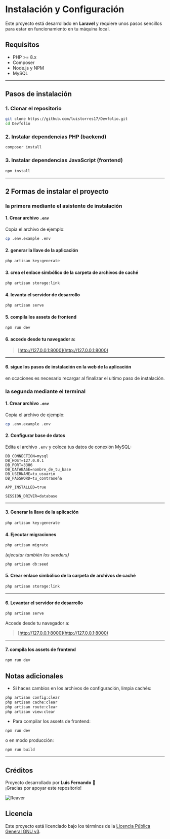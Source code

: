 # Instalación y Configuración

Este proyecto está desarrollado en **Laravel** y requiere unos pasos sencillos para estar en funcionamiento en tu máquina local.


## Requisitos

- PHP >= 8.x
- Composer
- Node.js y NPM
- MySQL


---

## Pasos de instalación

### 1. Clonar el repositorio

```bash
git clone https://github.com/luistorres17/Devfolio.git
cd Devfolio
```

### 2. Instalar dependencias PHP (backend)

```bash
composer install
```

### 3. Instalar dependencias JavaScript (frontend)

```bash
npm install
```

---

## 2 Formas de instalar el proyecto


### la primera mediante el asistente de instalación

#### 1. Crear archivo `.env`

Copia el archivo de ejemplo:

```bash
cp .env.example .env
```

#### 2. generar la llave de la aplicación

```bash
php artisan key:generate
```

#### 3. crea el enlace simbólico de la carpeta de archivos de caché

```bash
php artisan storage:link
```

#### 4. levanta el servidor de desarrollo

```bash
php artisan serve
```

#### 5. compila los assets de frontend

```bash
npm run dev
```

#### 6. accede desde tu navegador a:  
> [http://127.0.0.1:8000](http://127.0.0.1:8000)

---

#### 6. sigue los pasos de instalación en la web de la aplicación

en ocaciones es necesario recargar al finalizar el ultimo paso de instalación.


### la segunda mediante el terminal

#### 1. Crear archivo `.env`

Copia el archivo de ejemplo:

```bash
cp .env.example .env
```

#### 2. Configurar base de datos
Edita el archivo `.env` y coloca tus datos de conexión MySQL:

```dotenv
DB_CONNECTION=mysql
DB_HOST=127.0.0.1
DB_PORT=3306
DB_DATABASE=nombre_de_tu_base
DB_USERNAME=tu_usuario
DB_PASSWORD=tu_contraseña

APP_INSTALLED=true

SESSION_DRIVER=database
```

---


#### 3. Generar la llave de la aplicación

```bash
php artisan key:generate
```

#### 4.  Ejecutar migraciones

```bash
php artisan migrate
```

*(ejecutar también los seeders)*

```bash
php artisan db:seed
```

#### 5. Crear enlace simbólico de la carpeta de archivos de caché

```bash
php artisan storage:link
```

---

#### 6. Levantar el servidor de desarrollo

```bash
php artisan serve
```

Accede desde tu navegador a:  
> [http://127.0.0.1:8000](http://127.0.0.1:8000)

---


#### 7. compila los assets de frontend

```bash
npm run dev
```

## Notas adicionales

- Si haces cambios en los archivos de configuración, limpia cachés:

```bash
php artisan config:clear
php artisan cache:clear
php artisan route:clear
php artisan view:clear
```

- Para compilar los assets de frontend:

```bash
npm run dev
```
o en modo producción:

```bash
npm run build
```

---

## Créditos

Proyecto desarrollado por **Luis Fernando** 🚀  
¡Gracias por apoyar este repositorio!

![Reaver](https://media.tenor.com/zZFdvazBM_YAAAAM/reaver-starcraft.gif)

## Licencia

Este proyecto está licenciado bajo los términos de la [Licencia Pública General GNU v3](LICENSE).
